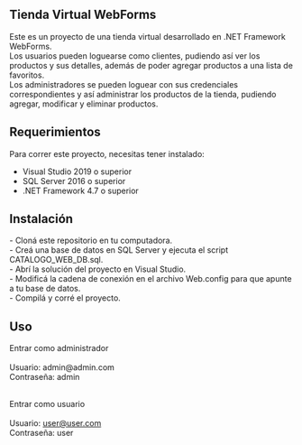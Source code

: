 <h2>Tienda Virtual WebForms</h2>

Este es un proyecto de una tienda virtual desarrollado en .NET Framework WebForms.</br>
Los usuarios pueden loguearse como clientes, pudiendo así ver los productos y sus detalles, además de poder agregar productos a una lista de favoritos.</br>
Los administradores se pueden loguear con sus credenciales correspondientes y así administrar los productos de la tienda, pudiendo agregar, modificar y 
eliminar productos.</br>

<h2>Requerimientos</h2>
Para correr este proyecto, necesitas tener instalado:</br>

- Visual Studio 2019 o superior</br>
- SQL Server 2016 o superior </br>
- .NET Framework 4.7 o superior </br>

<h2>Instalación</h2>
- Cloná este repositorio en tu computadora.</br>
- Creá una base de datos en SQL Server y ejecuta el script CATALOGO_WEB_DB.sql.</br>
- Abrí la solución del proyecto en Visual Studio.</br>
- Modificá la cadena de conexión en el archivo Web.config para que apunte a tu base de datos.</br>
- Compilá y corré el proyecto.</br>

<h2>Uso</h2>
Entrar como administrador</br></br>
Usuario: admin@admin.com</br>
Contraseña: admin</br></br>

Entrar como usuario</br></br>
Usuario: user@user.com</br>
Contraseña: user</br>
